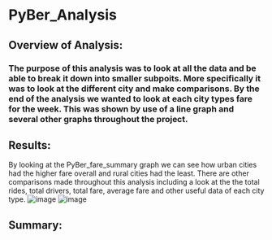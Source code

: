 # PyBer_Analysis
## Overview of Analysis:
### The purpose of this analysis was to look at all the data and be able to break it down into smaller subpoits. More specifically it was to look at the different city and make comparisons. By the end of the analysis we wanted to look at each city types fare for the week. This was shown by use of a line graph and several other graphs throughout the project.
## Results:
By looking at the PyBer_fare_summary graph we can see how urban cities had the higher fare overall and rural cities had the least. There are other comparisons made throughout this analysis including a look at the the total rides, total drivers, total fare, average fare and other useful data of each city type.
![image](https://user-images.githubusercontent.com/112527054/195493973-6f75e9cb-ad22-47e1-9e8a-33cf63f37697.png)
![image](https://user-images.githubusercontent.com/112527054/195494403-a9ef499b-7cc2-4aad-b596-aadd95590760.png)
## Summary:
### 
